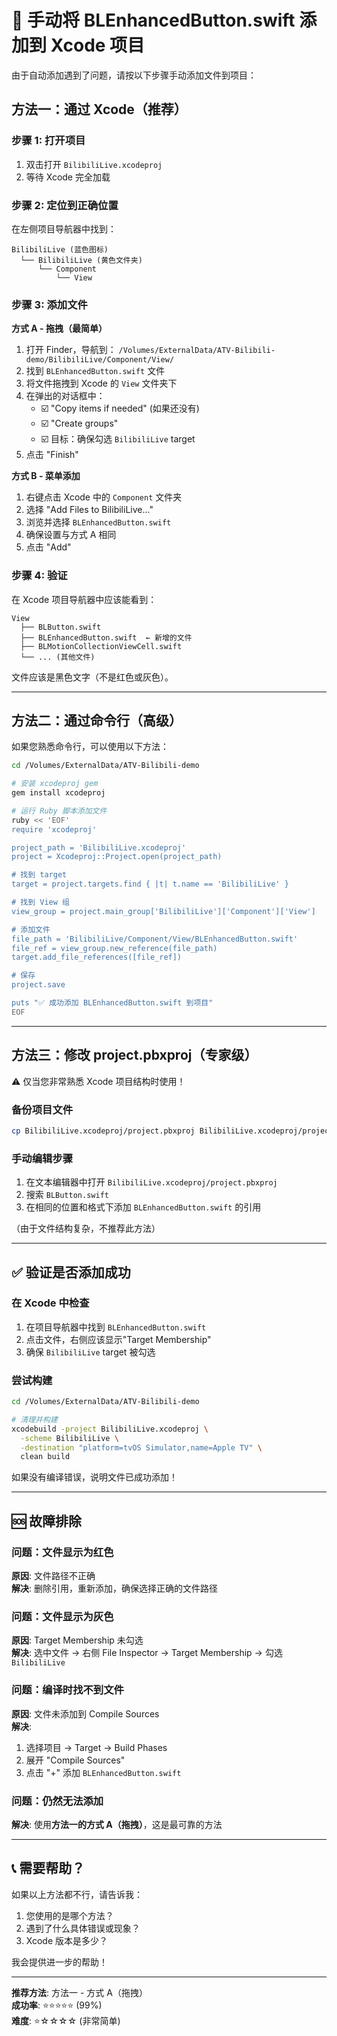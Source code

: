 # 🔧 手动将 BLEnhancedButton.swift 添加到 Xcode 项目

由于自动添加遇到了问题，请按以下步骤手动添加文件到项目：

## 方法一：通过 Xcode（推荐）

### 步骤 1: 打开项目
1. 双击打开 `BilibiliLive.xcodeproj`
2. 等待 Xcode 完全加载

### 步骤 2: 定位到正确位置
在左侧项目导航器中找到：
```
BilibiliLive (蓝色图标)
  └── BilibiliLive (黄色文件夹)
      └── Component
          └── View
```

### 步骤 3: 添加文件
**方式 A - 拖拽（最简单）**
1. 打开 Finder，导航到：
   `/Volumes/ExternalData/ATV-Bilibili-demo/BilibiliLive/Component/View/`
2. 找到 `BLEnhancedButton.swift` 文件
3. 将文件拖拽到 Xcode 的 `View` 文件夹下
4. 在弹出的对话框中：
   - ☑️ "Copy items if needed" (如果还没有)
   - ☑️ "Create groups"
   - ☑️ 目标：确保勾选 `BilibiliLive` target
5. 点击 "Finish"

**方式 B - 菜单添加**
1. 右键点击 Xcode 中的 `Component` 文件夹
2. 选择 "Add Files to BilibiliLive..."
3. 浏览并选择 `BLEnhancedButton.swift`
4. 确保设置与方式 A 相同
5. 点击 "Add"

### 步骤 4: 验证
在 Xcode 项目导航器中应该能看到：
```
View
  ├── BLButton.swift
  ├── BLEnhancedButton.swift  ← 新增的文件
  ├── BLMotionCollectionViewCell.swift
  └── ... (其他文件)
```

文件应该是黑色文字（不是红色或灰色）。

---

## 方法二：通过命令行（高级）

如果您熟悉命令行，可以使用以下方法：

```bash
cd /Volumes/ExternalData/ATV-Bilibili-demo

# 安装 xcodeproj gem
gem install xcodeproj

# 运行 Ruby 脚本添加文件
ruby << 'EOF'
require 'xcodeproj'

project_path = 'BilibiliLive.xcodeproj'
project = Xcodeproj::Project.open(project_path)

# 找到 target
target = project.targets.find { |t| t.name == 'BilibiliLive' }

# 找到 View 组
view_group = project.main_group['BilibiliLive']['Component']['View']

# 添加文件
file_path = 'BilibiliLive/Component/View/BLEnhancedButton.swift'
file_ref = view_group.new_reference(file_path)
target.add_file_references([file_ref])

# 保存
project.save

puts "✅ 成功添加 BLEnhancedButton.swift 到项目"
EOF
```

---

## 方法三：修改 project.pbxproj（专家级）

⚠️ 仅当您非常熟悉 Xcode 项目结构时使用！

### 备份项目文件
```bash
cp BilibiliLive.xcodeproj/project.pbxproj BilibiliLive.xcodeproj/project.pbxproj.backup
```

### 手动编辑步骤
1. 在文本编辑器中打开 `BilibiliLive.xcodeproj/project.pbxproj`
2. 搜索 `BLButton.swift`
3. 在相同的位置和格式下添加 `BLEnhancedButton.swift` 的引用

（由于文件结构复杂，不推荐此方法）

---

## ✅ 验证是否添加成功

### 在 Xcode 中检查
1. 在项目导航器中找到 `BLEnhancedButton.swift`
2. 点击文件，右侧应该显示"Target Membership"
3. 确保 `BilibiliLive` target 被勾选

### 尝试构建
```bash
cd /Volumes/ExternalData/ATV-Bilibili-demo

# 清理并构建
xcodebuild -project BilibiliLive.xcodeproj \
  -scheme BilibiliLive \
  -destination "platform=tvOS Simulator,name=Apple TV" \
  clean build
```

如果没有编译错误，说明文件已成功添加！

---

## 🆘 故障排除

### 问题：文件显示为红色
**原因**: 文件路径不正确  
**解决**: 删除引用，重新添加，确保选择正确的文件路径

### 问题：文件显示为灰色
**原因**: Target Membership 未勾选  
**解决**: 选中文件 → 右侧 File Inspector → Target Membership → 勾选 `BilibiliLive`

### 问题：编译时找不到文件
**原因**: 文件未添加到 Compile Sources  
**解决**: 
1. 选择项目 → Target → Build Phases
2. 展开 "Compile Sources"
3. 点击 "+" 添加 `BLEnhancedButton.swift`

### 问题：仍然无法添加
**解决**: 使用**方法一的方式 A（拖拽）**，这是最可靠的方法

---

## 📞 需要帮助？

如果以上方法都不行，请告诉我：
1. 您使用的是哪个方法？
2. 遇到了什么具体错误或现象？
3. Xcode 版本是多少？

我会提供进一步的帮助！

---

**推荐方法**: 方法一 - 方式 A（拖拽）  
**成功率**: ⭐⭐⭐⭐⭐ (99%)  
**难度**: ⭐☆☆☆☆ (非常简单)
